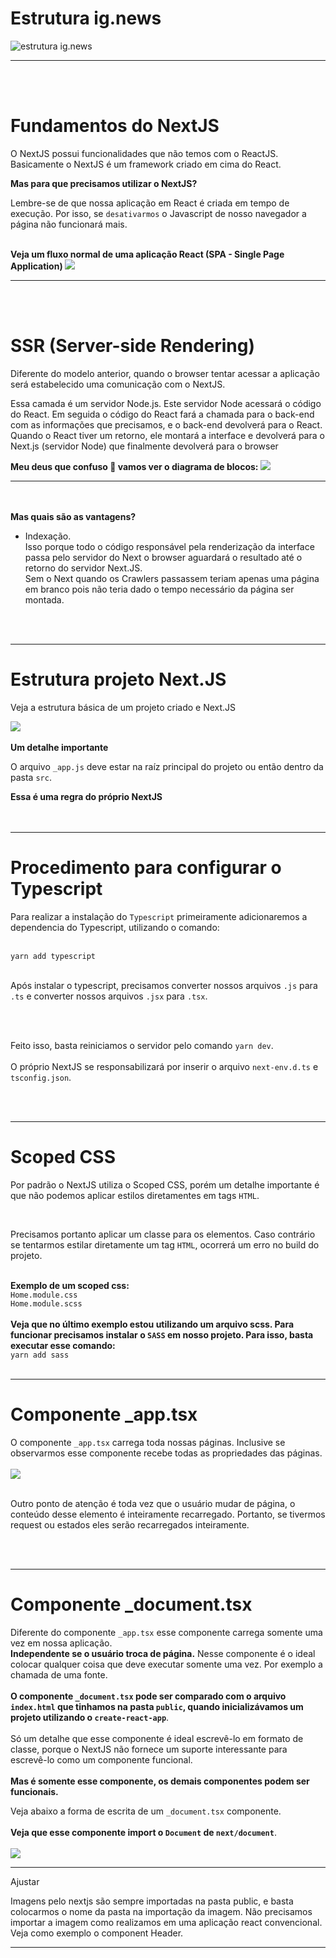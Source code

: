 <h1>Estrutura ig.news</h1>
<img src="https://i.ibb.co/VNGQLdv/structure.png" alt="estrutura ig.news"/>
<hr />
<br /><br />
<h1>Fundamentos do NextJS</h1>
<p>O NextJS possui funcionalidades que não temos com o ReactJS. Basicamente o NextJS é um framework criado em cima do React.</p>
<strong>Mas para que precisamos utilizar o NextJS?</strong>
<p>Lembre-se de que nossa aplicação em React é criada em tempo de execução. Por isso, se <code>desativarmos</code> o Javascript de nosso navegador a página não funcionará mais.</p>
<br />
<strong>Veja um fluxo normal de uma aplicação React (SPA - Single Page Application) </strong>
<img src="https://i.ibb.co/37gqGG2/Screenshot-from-2021-06-29-22-18-42.png" />
<hr />
<br /><br />

<h1>SSR (Server-side Rendering)</h1>
<p>Diferente do modelo anterior, quando o browser tentar acessar a aplicação será estabelecido uma comunicação com o NextJS.</p>
<p>Essa camada é um servidor Node.js. Este servidor Node acessará o código do React.
Em seguida o código do React fará a chamada para o back-end com as informações que precisamos, e o back-end devolverá para o React. Quando o React tiver um retorno, ele montará a interface e devolverá para o Next.js (servidor Node) que finalmente devolverá para o browser</p>
<strong>Meu deus que confuso 🤣 vamos ver o diagrama de blocos:</strong>
<img src="https://i.ibb.co/0V6FW2d/Screenshot-from-2021-06-29-22-39-57.png"/>
<hr/>
<br/><br/>
<strong>Mas quais são as vantagens?</strong>
<ul>
<li>Indexação. <br/> Isso porque todo o código responsável pela renderização da interface passa pelo servidor do Next o browser aguardará o resultado até o retorno do servidor Next.JS.<br/>
Sem o Next quando os Crawlers passassem teriam apenas uma página em branco pois não teria dado o tempo necessário da página ser montada.
</li>
</ul>
<br/><br/>
<hr/>
<h1>Estrutura projeto Next.JS</h1>
<div>
<p>Veja a estrutura básica de um projeto criado e Next.JS</p>
<img src="https://i.ibb.co/yVY7pn2/Screenshot-from-2021-07-04-17-08-55.png"/>
<br/><br/>
<strong>Um detalhe importante</strong>
<p>O arquivo <code>_app.js</code> deve estar na raíz principal do projeto ou então dentro da pasta <code>src</code>.</p>
<strong>Essa é uma regra do próprio NextJS</strong>
</div>
<br/><br/>
<hr/>
<h1>Procedimento para configurar o Typescript</h1>
<div>
<p>Para realizar a instalação do <code>Typescript</code> primeiramente adicionaremos a dependencia do Typescript, utilizando o comando:</p>
<br/>
<code>yarn add typescript</code>
<br/><br/>
<p>Após instalar o typescript, precisamos converter nossos arquivos <code>.js</code> para <code>.ts</code> e converter nossos arquivos <code>.jsx</code> para <code>.tsx</code>.</p>
<br/><br/>
<p>Feito isso, basta reiniciamos o servidor pelo comando <code>yarn dev</code>. <br/><br/>
O próprio NextJS se responsabilizará por inserir o arquivo <code>next-env.d.ts</code> e <code>tsconfig.json</code>.
</p>
</div>
<br/><br/>
<hr/>
<h1>Scoped CSS</h1>
<div>
<p>Por padrão o NextJS utiliza o Scoped CSS, porém um detalhe importante é que não podemos aplicar estilos diretamentes em tags <code>HTML</code>.</p>
<br/>
<p>Precisamos portanto aplicar um classe para os elementos. Caso contrário se tentarmos estilar diretamente um tag <code>HTML</code>, ocorrerá um erro no build do projeto.</p>
</div>
<br/>
<strong>Exemplo de um scoped css:</strong><br/>
<code>Home.module.css</code><br/>
<code>Home.module.scss</code><br/><br/>
<strong>Veja que no último exemplo estou utilizando um arquivo scss. Para funcionar precisamos instalar o <code>SASS</code> em nosso projeto. Para isso, basta executar esse comando:</strong>
<br/>
<code>yarn add sass</code>
<br/><br/>
<hr/>
<h1>Componente _app.tsx</h1>
<div>O componente <code>_app.tsx</code> carrega toda nossas páginas. Inclusive se observarmos esse componente recebe todas as propriedades das páginas.
<br/><br/>
<img src="https://i.ibb.co/DQLYy2F/Screenshot-from-2021-07-04-20-25-15.png" />
<br/><br/>
<p>Outro ponto de atenção é toda vez que o usuário mudar de página, o conteúdo desse elemento é inteiramente recarregado. Portanto, se tivermos request ou estados eles serão recarregados inteiramente.</p>
</div>
<br/><br/>
<hr/>
<h1>Componente _document.tsx</h1>
<div>
<p>Diferente do componente <code>_app.tsx</code> esse componente carrega somente uma vez em nossa aplicação. <br/> <strong>Independente se o usuário troca de página.</strong>
Nesse componente é o ideal colocar qualquer coisa que deve executar somente uma vez. Por exemplo a chamada de uma fonte.
<br/><br/>
<strong>O componente <code>_document.tsx</code> pode ser comparado com o arquivo <code>index.html</code> que tinhamos na pasta <code>public</code>, quando inicializávamos um projeto utilizando o <code>create-react-app</code></strong>.
<br/><br/>
Só um detalhe que esse componente é ideal escrevê-lo em formato de classe, porque o NextJS não fornece um suporte interessante para escrevê-lo como um componente funcional.
<br/><br/>
<strong>Mas é somente esse componente, os demais componentes podem ser funcionais.</strong>
<div>Veja abaixo a forma de escrita de um <code>_document.tsx</code> componente. 
<br/><br/>
<strong>Veja que esse componente import o <code>Document</code> de <code>next/document</code></strong>.
<br/><br/>
<img src="https://i.ibb.co/DpZB7T9/Screenshot-from-2021-07-04-20-50-09.png"/>
</div>
</p>
</div>

*************
Ajustar 

Imagens pelo nextjs são sempre importadas na pasta public, e basta colocarmos o nome da pasta na importação da imagem. Não precisamos importar a imagem como realizamos em uma aplicação react convencional.
Veja como exemplo o component Header.
*************